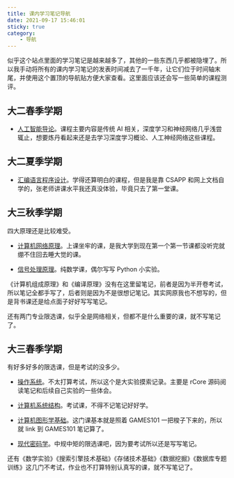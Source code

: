 ```yaml
---
title: 课内学习笔记导航
date: 2021-09-17 15:46:01
sticky: true
category:
    - 导航
---
```


似乎这个站点里面的学习笔记是越来越多了，其他的一些东西几乎都被隐埋了。所以我手动将所有的课内学习笔记的发表时间减去了一千年，让它们位于时间轴末尾，并使用这个置顶的导航贴方便大家查看。这里面应该还会写一些简单的课程测评。

<!-- more -->

## 大二春季学期

- [人工智能导论](/1021/06/16/note-of-iai)。课程主要内容是传统 AI 相关，深度学习和神经网络几乎浅尝辄止，想要炼丹看起来还是去学习深度学习概论、人工神经网络这些课程。

## 大二夏季学期

- [汇编语言程序设计](/1021/08/09/note-of-asm)。学得还算明白的课程，但是我是靠 CSAPP 和网上文档自学的，张老师讲课水平我还真没体验，毕竟只去了第一堂课。

## 大三秋季学期

四大原理还是比较难受。

- [计算机网络原理](/1021/09/13/note-of-net)。上课坐牢的课，是我大学到现在第一个第一节课都没听完就绷不住回去睡大觉的课。

- [信号处理原理](/1021/09/14/note-of-dsp)。纯数学课，偶尔写写 Python 小实验。

《计算机组成原理》和《编译原理》没有在这里留笔记，前者是因为半开卷考试，所以笔记全都手写了，后者则是因为不是很想记笔记。其实网原我也不想写的，但是背书课还是给点面子好好写写笔记。

还有两门专业限选课，似乎全是网络相关，但都不是什么重要的课，就不写笔记了。

## 大三春季学期

有好多好多的限选课，但是考试的没多少。

- [操作系统](/2022/02/28/os-exp)。不太打算考试，所以这个是大实验摸索记录。主要是 rCore 源码阅读笔记和后续自己实验的一些体会。

- [计算机系统结构](/1022/03/09/note-of-csys)。考试课，不得不记笔记好好学。

- [计算机图形学基础](/2021/10/16/note-of-games101)。这门课基本就是照着 GAMES101 一把梭子下来的，所以就 link 到 GAMES101 笔记算了。

- [现代密码学](/1022/03/09/note-of-cyp)。中规中矩的限选课吧，因为要考试所以还是写写笔记。

还有《数学实验》《搜索引擎技术基础》《存储技术基础》《数据挖掘》《数据库专题训练》这几门不考试，作业也不打算特别认真写的课，就不写笔记了。